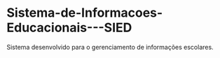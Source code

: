 # Sistema-de-Informacoes-Educacionais---SIED
Sistema desenvolvido para o gerenciamento de informações escolares.

